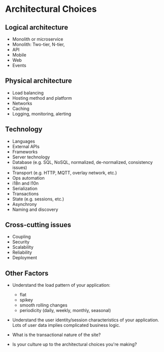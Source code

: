 
# Architectural Choices


##  Logical architecture

* Monolith or microservice
* Monolith: Two-tier, N-tier,
* API
* Mobile
* Web
* Events

## Physical architecture

* Load balancing
* Hosting method and platform
* Networks
* Caching
* Logging, monitoring, alerting

## Technology

* Languages
* External APIs
* Frameworks
* Server technology
* Database (e.g. SQL, NoSQL, normalized, de-normalized, consistency issues)
* Transport (e.g. HTTP, MQTT, overlay network, etc.)
* Ops automation
* i18n and l10n
* Serialization
* Transactions
* State (e.g. sessions, etc.)
* Asynchrony
* Naming and discovery


## Cross-cutting issues

* Coupling
* Security
* Scalability
* Reliability
* Deployment

## Other Factors

* Understand the load pattern of your application:
    * flat
    * spikey
    * smooth rolling changes
    * periodicity (daily, weekly, monthly, seasonal)

* Understand the user identity/session characteristics of your application. Lots of user data implies complicated business logic.

* What is the transactional nature of the site?

* Is your culture up to the architectural choices you're making?
